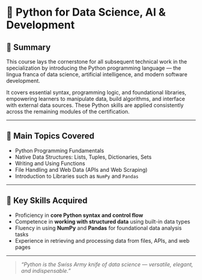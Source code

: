 # 🐍 Python for Data Science, AI & Development

## 📄 Summary

This course lays the cornerstone for all subsequent technical work in the specialization by introducing the Python programming language — the lingua franca of data science, artificial intelligence, and modern software development.

It covers essential syntax, programming logic, and foundational libraries, empowering learners to manipulate data, build algorithms, and interface with external data sources. These Python skills are applied consistently across the remaining modules of the certification.

---

## 📑 Main Topics Covered

- Python Programming Fundamentals  
- Native Data Structures: Lists, Tuples, Dictionaries, Sets  
- Writing and Using Functions  
- File Handling and Web Data (APIs and Web Scraping)  
- Introduction to Libraries such as `NumPy` and `Pandas`

---

## 🔑 Key Skills Acquired

- Proficiency in **core Python syntax and control flow**  
- Competence in **working with structured data** using built-in data types  
- Fluency in using **NumPy** and **Pandas** for foundational data analysis tasks  
- Experience in retrieving and processing data from files, APIs, and web pages

---

> _“Python is the Swiss Army knife of data science — versatile, elegant, and indispensable.”_
